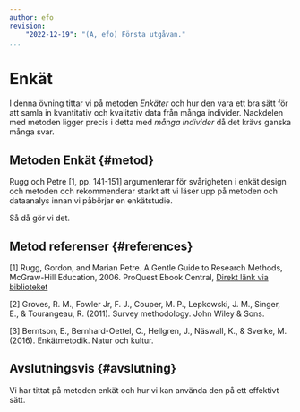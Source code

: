 ```yaml
---
author: efo
revision:
    "2022-12-19": "(A, efo) Första utgåvan."
...
```

Enkät
==================================

I denna övning tittar vi på metoden _Enkäter_ och hur den vara ett bra sätt för att samla in kvantitativ och kvalitativ data från många individer. Nackdelen med metoden ligger precis i detta med _många individer_ då det krävs ganska många svar.



<!--more-->



Metoden Enkät {#metod}
--------------------------------------

Rugg och Petre [1, pp. 141-151] argumenterar för svårigheten i enkät design och metoden och rekommenderar starkt att vi läser upp på metoden och dataanalys innan vi påbörjar en enkätstudie.

Så då gör vi det. 



Metod referenser {#references}
--------------------------------------

[1] Rugg, Gordon, and Marian Petre. A Gentle Guide to Research Methods, McGraw-Hill Education, 2006. ProQuest Ebook Central, [Direkt länk via biblioteket](https://bth.summon.serialssolutions.com/2.0.0/link/0/eLvHCXMwtV1LT8MwDLaAXUAcYIAYz4orKmRNu6QSIDEE22U3xLXK8oCJAWMr8PdxsrQdQwhx4FK1UZ-2635ubH8ANDoh4ZxPYIJRJUhTpqQllWKqFcWaCUPTplHG0ZLNlD-XTJDV2L8qHsdQ9baQ9g_KL0-KA7iOJoBLNAJczuHjctNnH9uO0riCRjBQjh-jSLI77jnW6Jkk93v3vncwDq0m5S3VlvbVPIUJ_fR3oCc7Y_ERdgfDYZUx8iWEJLboCmHelEhnrvf0dfuKImBDpzZ6DS1Tl53RLmhLbG_yJzWQ-fnkHRW9CLWYsSRaglq7fdmu_nS5nvy-g5DbZrbHjwuRi2u3fCuk8l5WYEVMHtHN4ycgtx1Z1WBkvn0uHQa4XYOatoUh67Cgn-uW7do_5wacnj2J8ePFZTCVeOAkHuQvQSHxwEv87NTtuAl3N9e3V93QE1GEgiMC5KHhkaYJIaapudA06nPGDEl4E_1dHwOuKO2rVDDEflJLwjWPMRLjCdNRImOVSroFq8JWLDznrrJRbUOQGElMIhUlksRUplyyqCUShNxMIwxTDTiaEUH2PnSz55OskBN65pQ3oG4lk42mrUky9K6IwRtwWAgqc0f5RN-s1OfOr3vswnJlT3uwlI_f9D4s9vOHA6_gT2N5LJ4)

[2] Groves, R. M., Fowler Jr, F. J., Couper, M. P., Lepkowski, J. M., Singer, E., & Tourangeau, R. (2011). Survey methodology. John Wiley & Sons.

[3] Berntson, E., Bernhard-Oettel, C., Hellgren, J., Näswall, K., & Sverke, M. (2016). Enkätmetodik. Natur och kultur.



Avslutningsvis {#avslutning}
--------------------------------------

Vi har tittat på metoden enkät och hur vi kan använda den på ett effektivt sätt.
